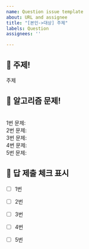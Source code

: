 ```yaml
---
name: Question issue template
about: URL and assignee
title: "[본인->대상] 주제"
labels: Question
assignees: ''

---
```


## 📖 주제!
주제

## 🔨 알고리즘 문제!
<br>1번 문제:
<br>2번 문제:
<br>3번 문제:
<br>4번 문제:
<br>5번 문제:

## 🧩 답 제출 체크 표시
- [ ] 1번
- [ ] 2번
- [ ] 3번
- [ ] 4번
- [ ] 5번


